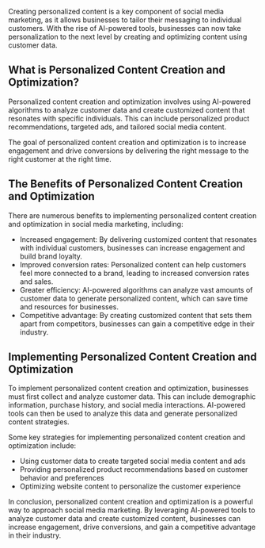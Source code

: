 
Creating personalized content is a key component of social media marketing, as it allows businesses to tailor their messaging to individual customers. With the rise of AI-powered tools, businesses can now take personalization to the next level by creating and optimizing content using customer data.

What is Personalized Content Creation and Optimization?
-------------------------------------------------------

Personalized content creation and optimization involves using AI-powered algorithms to analyze customer data and create customized content that resonates with specific individuals. This can include personalized product recommendations, targeted ads, and tailored social media content.

The goal of personalized content creation and optimization is to increase engagement and drive conversions by delivering the right message to the right customer at the right time.

The Benefits of Personalized Content Creation and Optimization
--------------------------------------------------------------

There are numerous benefits to implementing personalized content creation and optimization in social media marketing, including:

* Increased engagement: By delivering customized content that resonates with individual customers, businesses can increase engagement and build brand loyalty.
* Improved conversion rates: Personalized content can help customers feel more connected to a brand, leading to increased conversion rates and sales.
* Greater efficiency: AI-powered algorithms can analyze vast amounts of customer data to generate personalized content, which can save time and resources for businesses.
* Competitive advantage: By creating customized content that sets them apart from competitors, businesses can gain a competitive edge in their industry.

Implementing Personalized Content Creation and Optimization
-----------------------------------------------------------

To implement personalized content creation and optimization, businesses must first collect and analyze customer data. This can include demographic information, purchase history, and social media interactions. AI-powered tools can then be used to analyze this data and generate personalized content strategies.

Some key strategies for implementing personalized content creation and optimization include:

* Using customer data to create targeted social media content and ads
* Providing personalized product recommendations based on customer behavior and preferences
* Optimizing website content to personalize the customer experience

In conclusion, personalized content creation and optimization is a powerful way to approach social media marketing. By leveraging AI-powered tools to analyze customer data and create customized content, businesses can increase engagement, drive conversions, and gain a competitive advantage in their industry.
